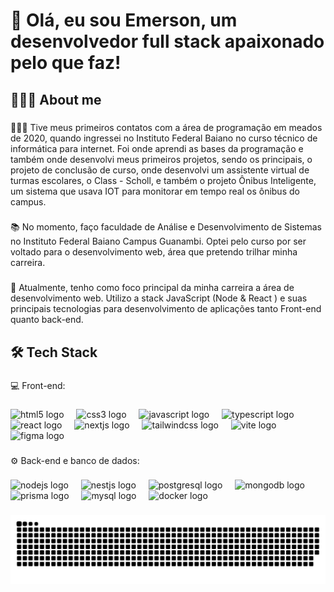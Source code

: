 <h1 align="left">👋  Olá, eu sou Emerson, um desenvolvedor full stack apaixonado pelo que faz!</h1>

###

<h2 align="left">👨🏻‍💻  About me</h2>

###

<p align="left">👨🏻‍💻 Tive meus primeiros contatos com a área de programação em meados de 2020, quando ingressei no Instituto Federal Baiano no curso técnico de informática para internet. Foi onde aprendi as bases da programação e também onde desenvolvi meus primeiros projetos, sendo os principais, o projeto de conclusão de curso, onde desenvolvi um assistente virtual de turmas escolares, o Class - Scholl, e também o projeto Ônibus Inteligente, um sistema que usava IOT para monitorar em tempo real os ônibus do campus.</p>

###

<p align="left">📚 No momento, faço faculdade de Análise e Desenvolvimento de Sistemas no Instituto Federal Baiano Campus Guanambi. Optei pelo curso por ser voltado para o desenvolvimento web, área que pretendo trilhar minha carreira.</p>

###

<p align="left">🚀   Atualmente, tenho como foco principal da minha carreira a área de desenvolvimento web. Utilizo a stack JavaScript (Node & React ) e suas principais tecnologias para desenvolvimento de aplicações tanto Front-end quanto back-end.</p>

###

<h2 align="left">🛠  Tech Stack</h2>

###

<p align="left">💻  Front-end:</p>

###

<div align="left">
  <img src="https://skillicons.dev/icons?i=html" height="40" alt="html5 logo"  />
  <img width="12" />
  <img src="https://skillicons.dev/icons?i=css" height="40" alt="css3 logo"  />
  <img width="12" />
  <img src="https://skillicons.dev/icons?i=js" height="40" alt="javascript logo"  />
  <img width="12" />
  <img src="https://skillicons.dev/icons?i=ts" height="40" alt="typescript logo"  />
  <img width="12" />
  <img src="https://skillicons.dev/icons?i=react" height="40" alt="react logo"  />
  <img width="12" />
  <img src="https://skillicons.dev/icons?i=nextjs" height="40" alt="nextjs logo"  />
  <img width="12" />
  <img src="https://skillicons.dev/icons?i=tailwind" height="40" alt="tailwindcss logo"  />
  <img width="12" />
  <img src="https://skillicons.dev/icons?i=vite" height="40" alt="vite logo"  />
  <img width="12" />
  <img src="https://skillicons.dev/icons?i=figma" height="40" alt="figma logo"  />
</div>

###

<p align="left">⚙️  Back-end e banco de dados:</p>

###

<div align="left">
  <img src="https://skillicons.dev/icons?i=nodejs" height="40" alt="nodejs logo"  />
  <img width="12" />
  <img src="https://skillicons.dev/icons?i=nestjs" height="40" alt="nestjs logo"  />
  <img width="12" />
  <img src="https://skillicons.dev/icons?i=postgres" height="40" alt="postgresql logo"  />
  <img width="12" />
  <img src="https://skillicons.dev/icons?i=mongodb" height="40" alt="mongodb logo"  />
  <img width="12" />
  <img src="https://skillicons.dev/icons?i=prisma" height="40" alt="prisma logo"  />
  <img width="12" />
  <img src="https://skillicons.dev/icons?i=mysql" height="40" alt="mysql logo"  />
  <img width="12" />
  <img src="https://skillicons.dev/icons?i=docker" height="40" alt="docker logo"  />

</div>

###

<img src="https://raw.githubusercontent.com/emerss001/emerss001/output/snake.svg" alt="Snake animation" />

###
